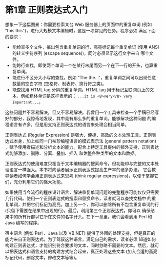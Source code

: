 # 第1章 正则表达式入门

想象一下这幅图景：你需要检索某台 Web 服务器上的页面中的重复单词 (例如 "this this")，进行大规模文本编辑时，这是一项常见的任务。程序必须
满足下面的要求：

* 能检查多个文件，挑出包含重复单词的行，高亮标记每个重复单词 (使用 ANSI 的转义字符序列 (escape sequence))，同时必须显示这行文字来自
  哪个文件。
* 能跨行查找，即使两个单词一个在某行末尾而另一个在下一行的开头，也算重复单词。
* 能进行不区分大小写的查找，例如 "The the..."，重复单词之间可以出现任意数量的空白字符 (空格符、制表符、换行符之类)。
* 能查找用 HTML tag 分隔的重复单词。HTML tag 用于标记互联网页上的文本，例如粗体单词是这样表示的：
  `...it is <B>very</B> very important...`。

这些问题并不容易解决，但又不容易解决。我曾用一个工具来检查一个手稿已经写好的部分，我惊奇地发现，其中竟有那么多的重复单词。能够解决这种问题
的编程语言有许多，但是用支持正则表达式的语言来处理会相当简单。

正则表达式 (Regular Expression) 是强大、便捷、高效的文本处理工具。正则表达式本身，加上如同一门袖珍编程语言的模式表示法
(general pattern notation) ，赋予使用者描述和分析文本的能力。配合上特定工具提供的额外支持，正则表达式能够添加、删除、分离、叠加、插入
和休整各种类型的文本和数据。

正则表达式的使用难度只相当于文本编辑器的搜索命令，但功能却与完整的文本处理语言一样强大。本书将向读者展示正则表达式提高生产率的诸多办法。
它会教导读者如何学会用正则表达式来思考 (think regular expressions)，以便于掌握它们，充分利用它们的强大功能。

如果使用当今流行的程序设计语言，解决重复单词问题的完整程序可能仅仅只需要几行代码。使用一个正则表达式的搜索和替换命令，读者就可以查找文档中
的重复单词，并把它们标记为高亮。加上另一个，你可以删除所有不包含重复单词的行 (只留下需要在结果中出现的行)。最后，利用第三个正则表达式，你可以
确保结果中的所有行都以它所在文件的名字开头。在下一章里，我们会看到用 Perl 和 Java 编写的程序。

宿主语言 (例如 Perl 、Java 以及 VB.NET) 提供了外围的处理支持，但是真正的能力来自正则表达式。为了驾驭这种语言，满足自己的需求，读者必须
知道如何构建正则表达式，才能识别符合要求的文本，同时忽略不需要的文本。然后，就可以把表达式和语言支持的构建方式结合起来，真正处理这些文本
(加入合适的高亮标记代码，删除文本，修改文本等等)。

